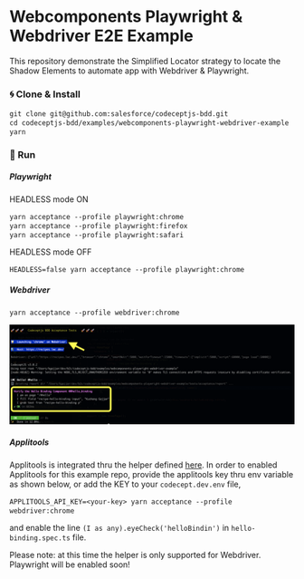 # Webcomponents Playwright & Webdriver E2E Example

This repository demonstrate the Simplified Locator strategy to locate the Shadow Elements to automate app with Webdriver & Playwright.

### 🌀 Clone & Install

```
git clone git@github.com:salesforce/codeceptjs-bdd.git
cd codeceptjs-bdd/examples/webcomponents-playwright-webdriver-example
yarn
```

### 🚀 Run

##### Playwright

HEADLESS mode ON

```
yarn acceptance --profile playwright:chrome
yarn acceptance --profile playwright:firefox
yarn acceptance --profile playwright:safari
```

HEADLESS mode OFF

```
HEADLESS=false yarn acceptance --profile playwright:chrome
```

##### Webdriver

```
yarn acceptance --profile webdriver:chrome
```

![](wc.png)

##### Applitools

Applitools is integrated thru the helper defined [here](https://codecept.io/visual/#using-applitools). In order to enabled Applitools for this example repo, provide the applitools key thru env variable as shown below, or add the KEY to your `codecept.dev.env` file,

```
APPLITOOLS_API_KEY=<your-key> yarn acceptance --profile webdriver:chrome
```

and enable the line `(I as any).eyeCheck('helloBindin')` in `hello-binding.spec.ts` file.

Please note: at this time the helper is only supported for Webdriver. Playwright will be enabled soon!
